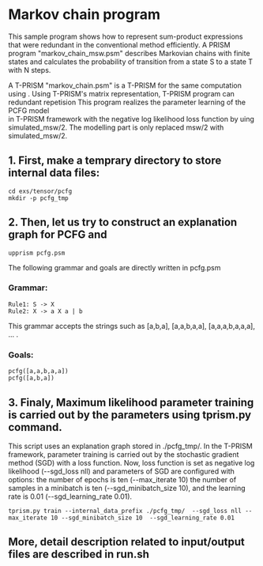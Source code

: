 # Markov chain program

This sample program shows how to represent sum-product expressions that were redundant in the conventional method efficiently.
A PRISM program "markov_chain_msw.psm" describes Markovian chains with finite states and calculates the probability of transition from a state S to a state T with N steps.

A T-PRISM "markov_chain.psm" is a T-PRISM for the same computation using .
Using T-PRISM's matrix representation, T-PRISM program can redundant repetision 
This program realizes the parameter learning of the PCFG model  
in T-PRISM framework with the negative log likelihood loss function by uing simulated_msw/2.
The modelling part is only replaced msw/2 with simulated_msw/2.


## 1. First, make a temprary directory to store internal data files:


```
cd exs/tensor/pcfg
mkdir -p pcfg_tmp
```

## 2. Then, let us try to construct an explanation graph for PCFG and 

```
upprism pcfg.psm
```

The following grammar and goals are directly written in pcfg.psm

### Grammar:
```
Rule1: S -> X
Rule2: X -> a X a | b
```
This grammar accepts the strings such as [a,b,a], [a,a,b,a,a],  [a,a,a,b,a,a,a], ... .

### Goals:
```
pcfg([a,a,b,a,a])
pcfg([a,b,a])
```

## 3. Finaly, Maximum likelihood parameter training is carried out by the parameters using tprism.py command.
This script uses an explanation graph stored in ./pcfg_tmp/.
In the T-PRISM framework, parameter training is carried out by the stochastic gradient method (SGD) with a loss function.
Now, loss function is set as negative log likelihood (--sgd_loss nll) and parameters of SGD are configured with options: the number of epochs is ten (--max_iterate 10)
the number of samples in a minibatch is ten (--sgd_minibatch_size 10), and the learning rate is 0.01 (--sgd_learning_rate 0.01).

```
tprism.py train --internal_data_prefix ./pcfg_tmp/  --sgd_loss nll --max_iterate 10 --sgd_minibatch_size 10  --sgd_learning_rate 0.01
```

## More, detail description related to input/output files are described in run.sh

